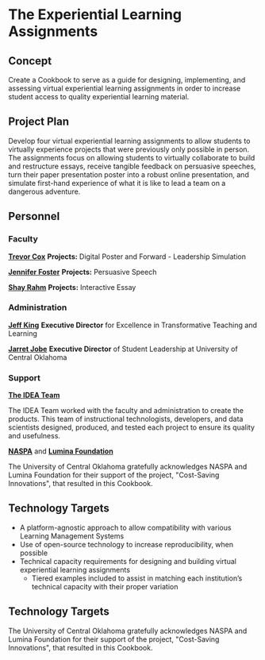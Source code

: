 # The Experiential Learning Assignments

## Concept

Create a Cookbook to serve as a guide for designing, implementing, and assessing virtual experiential learning assignments in order to increase student access to quality experiential learning material.

## Project Plan

Develop four virtual experiential learning assignments to allow students to virtually experience projects that were previously only possible in person. The assignments focus on allowing students to virtually collaborate to build and restructure essays, receive tangible feedback on persuasive speeches, turn their paper presentation poster into a robust online presentation, and simulate first-hand experience of what it is like to lead a team on a dangerous adventure.

## Personnel

### Faculty

<a href="https://www3.uco.edu/centraldirectory/profiles/834701" target="_blank"><b>Trevor Cox</b></a> **Projects:** Digital Poster and Forward - Leadership Simulation

<a href="https://www.uco.edu/cla/departments/mass-communication/faculty" target="_blank"><b>Jennifer Foster</b></a> **Projects:** Persuasive Speech

<a href="https://www3.uco.edu/centraldirectory/profiles/3075" target="_blank"><b>Shay Rahm</b></a> **Projects:** Interactive Essay

### Administration

<a href="https://www3.uco.edu/centraldirectory/profiles/821521" target="_blank"><b>Jeff King</b></a> **Executive Director** for Excellence in
Transformative Teaching and Learning

<a href="https://www.uco.edu/student-resources/ce/student-leadership" target="_blank"><b>Jarret Jobe</b></a> **Executive Director** of Student Leadership
at University of Central Oklahoma

### Support

<a href="https://cece.uco.edu/idea/ProductCatalog/index.php" target="_blank"><b>The IDEA Team</b></a>

The IDEA Team worked with the faculty and administration to create the products. This team of instructional technologists, developers, and data scientists designed, produced, and tested each project to ensure its quality and usefulness.

<a href="https://www.naspa.org/home" target="_blank"><b>NASPA</b></a> and <a href="https://www.luminafoundation.org/" target="_blank"><b>Lumina Foundation</b></a>

The University of Central Oklahoma gratefully acknowledges NASPA and Lumina Foundation for their support of the project, "Cost-Saving Innovations", that resulted in this Cookbook.

## Technology Targets

* A platform-agnostic approach to allow compatibility with various Learning Management Systems
* Use of open-source technology to increase reproducibility, when possible
* Technical capacity requirements for designing and building virtual experiential learning assignments
  * Tiered examples included to assist in matching each institution’s technical capacity with their proper variation

## Technology Targets

 The University of Central Oklahoma gratefully acknowledges NASPA and Lumina Foundation for their support of the project, "Cost-Saving Innovations", that resulted in this Cookbook.

